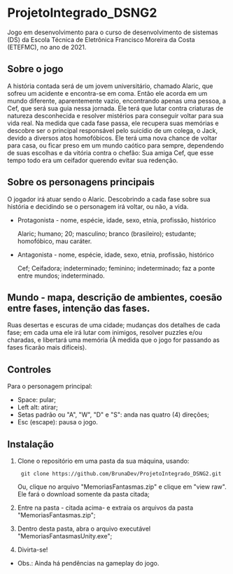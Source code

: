 # ProjetoIntegrado_DSNG2
Jogo em desenvolvimento para o curso de desenvolvimento de sistemas (DS) da Escola Técnica de Eletrônica Francisco Moreira da Costa (ETEFMC), no ano de 2021.

## Sobre o jogo

A história contada será de um jovem universitário, chamado Alaric, que sofreu um acidente e encontra-se em coma. Então ele acorda em um mundo diferente, aparentemente vazio, encontrando apenas uma pessoa, a Cef, que será sua guia nessa jornada. Ele terá que lutar contra criaturas de natureza desconhecida e resolver mistérios para conseguir voltar para sua vida real. 
Na medida que cada fase passa, ele recupera suas memórias e descobre ser o principal responsável pelo suicídio de um colega, o Jack, devido a diversos atos homofóbicos.
Ele terá uma nova chance de voltar para casa, ou ficar preso em um mundo caótico para sempre, dependendo de suas escolhas e da vitória contra o chefão: Sua amiga Cef, que esse tempo todo era um ceifador querendo evitar sua redenção.

            
## Sobre os personagens principais
O jogador irá atuar sendo o Alaric. Descobrindo a cada fase sobre sua história e decidindo se o personagem irá voltar, ou não, a vida.

- Protagonista - nome, espécie, idade, sexo, etnia, profissão, histórico

  Alaric; humano; 20; masculino; branco (brasileiro); estudante; homofóbico, mau caráter.

- Antagonista - nome, espécie, idade, sexo, etnia, profissão, histórico

  Cef; Ceifadora; indeterminado; feminino; indeterminado; faz a ponte entre mundos; indeterminado.
  
## Mundo - mapa, descrição de ambientes, coesão entre fases, intenção das fases.

 Ruas desertas e escuras de uma cidade; mudanças dos detalhes de cada fase; em cada uma ele irá lutar com inimigos, resolver puzzles e/ou charadas, e libertará uma memória (À medida que o jogo for passando as fases ficarão mais difíceis).
 
 ## Controles
 Para o personagem principal:
  - Space: pular;
  - Left alt: atirar;
  - Setas padrão ou "A", "W", "D" e "S": anda nas quatro (4) direções;
  - Esc (escape): pausa o jogo.
            
 ## Instalação
1. Clone o repositório em uma pasta da sua máquina, usando:
 
        git clone https://github.com/BrunaDev/ProjetoIntegrado_DSNG2.git
        
    Ou, clique no arquivo "MemoriasFantasmas.zip" e clique em "view raw". Ele fará o download somente da pasta citada;
               
 2. Entre na pasta - citada acima- e extraia os arquivos da pasta "MemoriasFantasmas.zip";
 3. Dentro desta pasta, abra o arquivo executável "MemoriasFantasmasUnity.exe";
 4. Divirta-se!
 
* Obs.: Ainda há pendências na gameplay do jogo.

